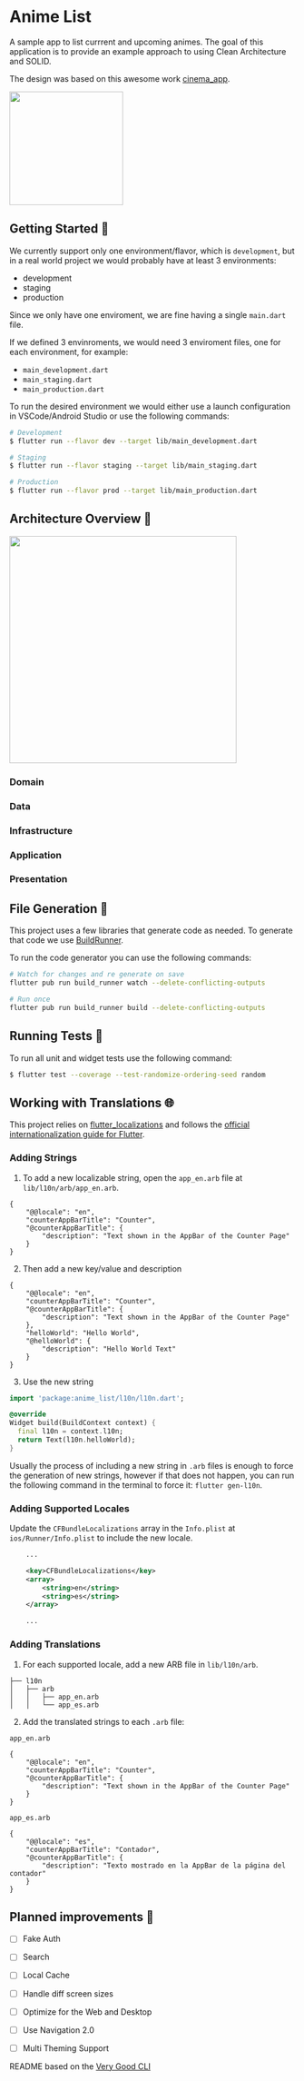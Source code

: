 # Anime List

A sample app to list currrent and upcoming animes. 
The goal of this application is to provide an example approach to using Clean Architecture and SOLID.

The design was based on this awesome work [cinema_app].

<img src="https://user-images.githubusercontent.com/9071263/133199727-b708b1a3-6956-4f75-8325-255f3cdb035c.png" width="200"/>


## Getting Started 🚀

We currently support only one environment/flavor, which is `development`, but in a real world project we would probably 
have at least 3 environments:

- development
- staging
- production

Since we only have one enviroment, we are fine having a single `main.dart` file.

If we defined 3 envinroments, we would need 3 enviroment files, one for each environment, for example:
- `main_development.dart`
- `main_staging.dart`
- `main_production.dart`

To run the desired environment we would either use a launch configuration in VSCode/Android Studio or use the following commands:

```sh
# Development
$ flutter run --flavor dev --target lib/main_development.dart

# Staging
$ flutter run --flavor staging --target lib/main_staging.dart

# Production
$ flutter run --flavor prod --target lib/main_production.dart
```

## Architecture Overview 🧮

<img src="https://user-images.githubusercontent.com/9071263/133200855-3bbd356f-a7a9-4296-9dd8-77386fc0f35e.jpg" width="400"/>

### Domain

### Data

### Infrastructure

### Application

### Presentation

## File Generation 🤖

This project uses a few libraries that generate code as needed. To generate that code we use [BuildRunner](https://pub.dev/packages/build_runner). 

To run the code generator you can use the following commands:

```sh
# Watch for changes and re generate on save
flutter pub run build_runner watch --delete-conflicting-outputs

# Run once
flutter pub run build_runner build --delete-conflicting-outputs
```

## Running Tests 🧪

To run all unit and widget tests use the following command:

```sh
$ flutter test --coverage --test-randomize-ordering-seed random
```

## Working with Translations 🌐

This project relies on [flutter_localizations][flutter_localizations_link] and follows the [official internationalization guide for Flutter][internationalization_link].

### Adding Strings

1. To add a new localizable string, open the `app_en.arb` file at `lib/l10n/arb/app_en.arb`.

```arb
{
    "@@locale": "en",
    "counterAppBarTitle": "Counter",
    "@counterAppBarTitle": {
        "description": "Text shown in the AppBar of the Counter Page"
    }
}
```

2. Then add a new key/value and description

```arb
{
    "@@locale": "en",
    "counterAppBarTitle": "Counter",
    "@counterAppBarTitle": {
        "description": "Text shown in the AppBar of the Counter Page"
    },
    "helloWorld": "Hello World",
    "@helloWorld": {
        "description": "Hello World Text"
    }
}
```

3. Use the new string

```dart
import 'package:anime_list/l10n/l10n.dart';

@override
Widget build(BuildContext context) {
  final l10n = context.l10n;
  return Text(l10n.helloWorld);
}
```

Usually the process of including a new string in `.arb` files is enough to force the generation of new strings, however if that does not happen, you can run the following command in the terminal to force it: `flutter gen-l10n`.

### Adding Supported Locales

Update the `CFBundleLocalizations` array in the `Info.plist` at `ios/Runner/Info.plist` to include the new locale.

```xml
    ...

    <key>CFBundleLocalizations</key>
	<array>
		<string>en</string>
		<string>es</string>
	</array>

    ...
```

### Adding Translations

1. For each supported locale, add a new ARB file in `lib/l10n/arb`.

```
├── l10n
│   ├── arb
│   │   ├── app_en.arb
│   │   └── app_es.arb
```

2. Add the translated strings to each `.arb` file:

`app_en.arb`

```arb
{
    "@@locale": "en",
    "counterAppBarTitle": "Counter",
    "@counterAppBarTitle": {
        "description": "Text shown in the AppBar of the Counter Page"
    }
}
```

`app_es.arb`

```arb
{
    "@@locale": "es",
    "counterAppBarTitle": "Contador",
    "@counterAppBarTitle": {
        "description": "Texto mostrado en la AppBar de la página del contador"
    }
}
```

## Planned improvements 🔮

- [ ] Fake Auth
- [ ] Search
- [ ] Local Cache
- [ ] Handle diff screen sizes
- [ ] Optimize for the Web and Desktop
- [ ] Use Navigation 2.0
- [ ] Multi Theming Support


README based on the [Very Good CLI][very_good_cli_link]

[flutter_localizations_link]: https://api.flutter.dev/flutter/flutter_localizations/flutter_localizations-library.html
[internationalization_link]: https://flutter.dev/docs/development/accessibility-and-localization/internationalization
[very_good_cli_link]: https://github.com/VeryGoodOpenSource/very_good_cli
[cinema_app]: https://dribbble.com/shots/15189116-Cinema-App

